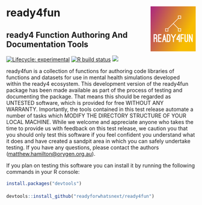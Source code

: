 # ready4fun <img src="man/figures/fav120.png" align="right" />

## ready4 Function Authoring And Documentation Tools

<!-- badges: start -->
[![Lifecycle: experimental](https://img.shields.io/badge/lifecycle-experimental-orange.svg)](https://www.tidyverse.org/lifecycle/#experimental)
[![R build status](https://github.com/readyforwhatsnext/ready4fun/workflows/R-CMD-check/badge.svg)](https://github.com/readyforwhatsnext/ready4fun/actions)
[![](https://img.shields.io/badge/ready4-workflow-008900?style=flat&labelColor=FB0200&logo=data:image/png;base64,iVBORw0KGgoAAAANSUhEUgAAABAAAAAQCAYAAAAf8/9hAAABKUlEQVQ4jY2TvUrEQBSFD6uwINgqYmVhIaLvYKW1toKVf62Vuy+wlQgWNrY+gazoC2whyorOk8xkMuMkxbGYhEzCJNniMISZ891zL7mQApRfYPLsTym6pV5BNa2+IX9AtwvmA9DtFw9apCdgvgzmS6C+LwEzb84H1UXyGJc9rN7a0xIgQHMJZquguarHTW985TC+2wGzTVC9BAApwHRUN5sLXynbqEOkAPUonEEEYM6DtiKQTkBZuakQ0grQk7i5lNsC5XdXgjn4d9CSYAVMnhaZQQQSmhcaYghpmqMAfQe6bX+GEHvUMM9AewK6PVA/lIAPMB8WcYeg/GzfA3Nd/2vVFIScg9laEXcdTG99OzHZ4xhAgOoNTMegeu/Zxl/fpjkLW+hZ3z79A8ajgNdQqEYKAAAAAElFTkSuQmCC)](https://readyforwhatsnext.github.io/readyforwhatsnext/index.html)
<!-- badges: end -->

ready4fun is a collection of functions for
authoring code libraries of functions and datasets for use in mental
health simulations developed within the ready4 ecosystem.  This
development version of the ready4fun package has been made available
as part of the process of testing and documenting the package. That
means this should be regarded as UNTESTED software, which is provided
for free WITHOUT ANY WARRANTY. Importantly, the tools contained in
this test release automate a number of tasks which MODIFY THE
DIRECTORY STRUCTURE OF YOUR LOCAL MACHINE.  While we welcome and
appreciate anyone who takes the time to provide us with feedback on
this test release, we caution you that you should only test this
software if you feel confident you understand what it does and have
created a sandpit area in which you can safely undertake testing. If
you have any questions, please contact the authors
(matthew.hamilton@orygen.org.au).

If you plan on testing this software you can install it by running the following commands in your R console:

```r
install.packages("devtools")

devtools::install_github("readyforwhatsnext/ready4fun")

```

